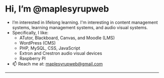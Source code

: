# Hi, I’m @maplesyrupweb
- I’m interested in lifelong learning. I'm interesting in content management systems, learning management systems, and audio visual systems.  
-  Specifically, I like: 
    * ATutor, Blackboard, Canvas, and Moodle  (LMS)
    * WordPress (CMS) 
    * PHP, MySQL, CSS, JavaScript
    * Extron and Crestron audio visual devices
    * Raspberry PI
- 📫 Reach me at: maplesyrupweb@gmail.com

***


<!---
maplesyrupweb/maplesyrupweb is a ✨ special ✨ repository because its `README.md` (this file) appears on your GitHub profile.
You can click the Preview link to take a look at your changes.
--->
